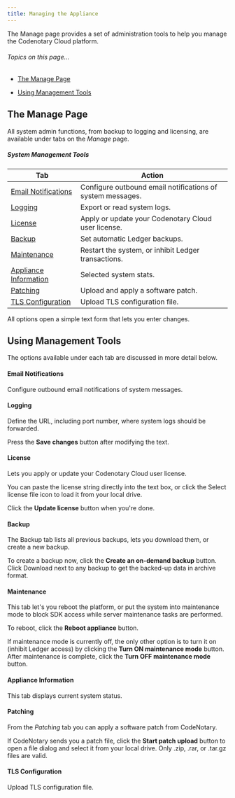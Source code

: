 ```yaml
---
title: Managing the Appliance
---
```


The Manage page provides a set of administration tools to help you manage the Codenotary Cloud platform.

###### _Topics on this page..._

- [The Manage Page](/help/manage#the-manage-page)

- [Using Management Tools](/help/manage#using-management-tools)

## The Manage Page

All system admin functions, from backup to logging and licensing, are available under tabs on the *Manage* page.

##### System Management Tools

| Tab                                                         | Action                                                     |
| ----------------------------------------------------------- | ---------------------------------------------------------- |
| [Email Notifications](/help/manage#email-notifications)      | Configure outbound email notifications of system messages. |
| [Logging](/help/manage#logging)                              | Export or read system logs.                                |
| [License](/help/manage#license)                              | Apply or update your Codenotary Cloud user license.                    |
| [Backup](/help/manage#backup)                                | Set automatic Ledger backups.                              |
| [Maintenance](/help/manage#maintenance)                      | Restart the system, or inhibit Ledger transactions.        |
| [Appliance  Information](/help/manage#appliance-information) | Selected system stats.                                     |
| [Patching](/help/manage#patching)                            | Upload and apply a software patch.                         |
| [TLS Configuration](/help/manage#tls-configuration)          | Upload TLS configuration file.                             |

All options open a simple text form that lets you enter changes.

## Using Management Tools

The options available under each tab are discussed in more detail below.

#### Email Notifications

Configure outbound email notifications of system messages.

#### Logging

Define the URL, including port number, where system logs should be forwarded.

Press the **Save changes** button after modifying the text.

<help-image src="/alt_manage_logging.jpg" alt="Manage logging" ></help-image>

#### License

Lets you apply or update your Codenotary Cloud user license.

You can paste the license string directly into the text box, or click the Select license file icon to load it from your local drive.

Click the **Update license** button when you're done.

<help-image src="/alt_manage_license.jpg" alt="Manage license" ></help-image>

#### Backup

The Backup tab lists all previous backups, lets you download them, or create a new backup.

To create a backup now, click the **Create an on-demand backup** button. Click Download next to any backup to get the backed-up data in archive format.

<help-image src="/alt_manage_backup.jpg" alt="Manage backup" ></help-image>

#### Maintenance

This tab let's you reboot the platform, or put the system into maintenance mode to block SDK access while server maintenance tasks are performed.

To reboot, click the **Reboot appliance** button.

If maintenance mode is currently off, the only other option is to turn it on (inhibit Ledger access) by clicking the **Turn ON maintenance mode** button. After maintenance is complete, click the **Turn OFF maintenance mode** button.

<help-image src="/alt_manage_maintenance.jpg" alt="Manage maintenance" ></help-image>

#### Appliance Information

This tab displays current system status.

#### Patching

From the *Patching* tab you can apply a software patch from CodeNotary.

If CodeNotary sends you a patch file, click the **Start patch upload** button to open a file dialog and select it from your local drive. Only .zip, .rar, or .tar.gz files are valid.

<help-image src="/alt_manage_patching.jpg" alt="Manage patching" ></help-image>

#### TLS Configuration

Upload TLS configuration file.

<help-image src="/alt_manage_tls.jpg" alt="Manage tls" ></help-image>

<ui-prev-next class="mt-1" :prev="{ url: '/messages', label: 'Messages and Notifications' }"></ui-prev-next>
